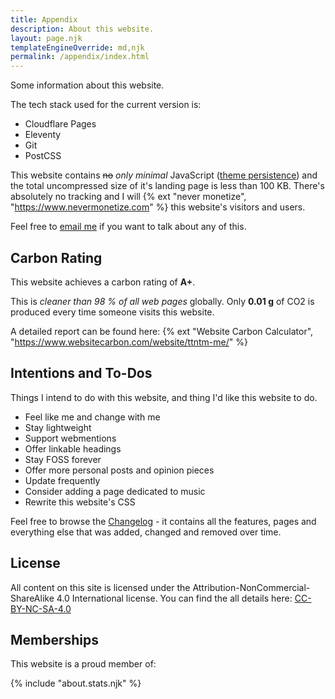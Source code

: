 ```yaml
---
title: Appendix
description: About this website.
layout: page.njk
templateEngineOverride: md,njk
permalink: /appendix/index.html
---
```


Some information about this website.

The tech stack used for the current version is:

- Cloudflare Pages
- Eleventy
- Git
- PostCSS

This website contains <s>no</s> _only minimal_ JavaScript ([theme persistence](/blog/dark-mode/)) and the total uncompressed size of it's landing page is less than 100 KB. There's absolutely no tracking and I will {% ext "never monetize", "https://www.nevermonetize.com" %} this website's visitors and users.

Feel free to <a href="mailto:ttntm@pm.me?subject=About your website">email me</a> if you want to talk about any of this.

## Carbon Rating

This website achieves a carbon rating of **A+**.

This is _cleaner than 98 % of all web pages_ globally.
Only **0.01 g** of CO2 is produced every time someone visits this website.

A detailed report can be found here: {% ext "Website Carbon Calculator", "https://www.websitecarbon.com/website/ttntm-me/" %}

## Intentions and To-Dos

Things I intend to do with this website, and thing I'd like this website to do.

- Feel like me and change with me
- Stay lightweight
- Support webmentions
- Offer linkable headings
- Stay FOSS forever
- Offer more personal posts and opinion pieces
- Update frequently
- Consider adding a page dedicated to music
- Rewrite this website's CSS

Feel free to browse the [Changelog](/changelog/) - it contains all the features, pages and everything else that was added, changed and removed over time.

<h2 id="license">License</h2>

All content on this site is licensed under the Attribution-NonCommercial-ShareAlike 4.0 International license. You can find the all details here: <a href="https://creativecommons.org/licenses/by-nc-sa/4.0/deed.en" rel="noreferrer" target="_blank">CC-BY-NC-SA-4.0</a>

## Memberships

This website is a proud member of:

{% include "about.stats.njk" %}
